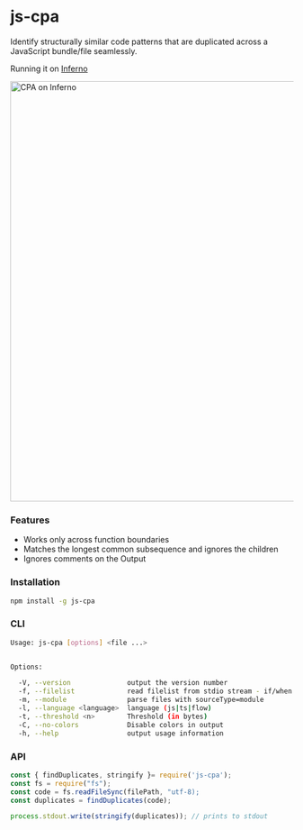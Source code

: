 # js-cpa

Identify structurally similar code patterns that are duplicated across a JavaScript bundle/file seamlessly.

Running it on [Inferno](https://github.com/infernojs/inferno)

<img width="746" alt="CPA on Inferno" src="https://user-images.githubusercontent.com/3902525/27997771-bb00c6da-64ff-11e7-9f12-56059f0ae617.png">

### Features

+ Works only across function boundaries
+ Matches the longest common subsequence and ignores the children
+ Ignores comments on the Output

### Installation

```sh
npm install -g js-cpa
```

### CLI
```sh
Usage: js-cpa [options] <file ...>


Options:

  -V, --version              output the version number
  -f, --filelist             read filelist from stdio stream - if/when you cross ARG_MAX. eg: ls *.js | js-cpa -f
  -m, --module               parse files with sourceType=module
  -l, --language <language>  language (js|ts|flow)
  -t, --threshold <n>        Threshold (in bytes)
  -C, --no-colors            Disable colors in output
  -h, --help                 output usage information
```

### API
```js
const { findDuplicates, stringify }= require('js-cpa');
const fs = require("fs");
const code = fs.readFileSync(filePath, "utf-8);
const duplicates = findDuplicates(code);

process.stdout.write(stringify(duplicates)); // prints to stdout
```


